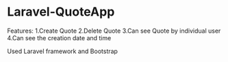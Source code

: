 # Laravel-QuoteApp

Features:
1.Create Quote
2.Delete Quote
3.Can see Quote by individual user
4.Can see the creation date and time

Used Laravel framework and Bootstrap

